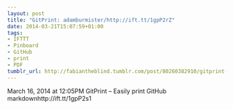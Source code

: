 ```yaml
---
layout: post
title: "GitPrint: adamburmister/http://ift.tt/1gpP2rZ"
date: 2014-03-21T15:07:59+01:00
tags:
- IFTTT
- Pinboard
- GitHub
- print
- PDF
tumblr_url: http://fabiantheblind.tumblr.com/post/80260382910/gitprint-adamburmister-http-ift-tt-1gpp2rz
---
```

March 16, 2014 at 12:05PM
GitPrint – Easily print GitHub markdownhttp://ift.tt/1gpP2s1
